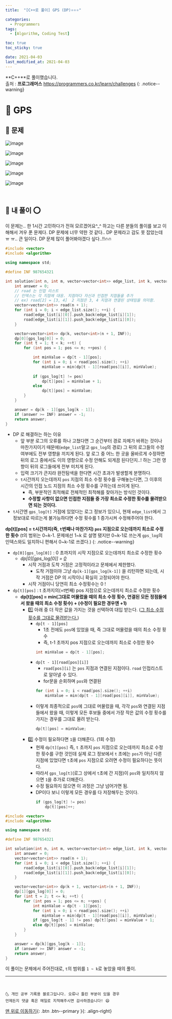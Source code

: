 ```yaml
---
title:  "[C++로 풀이] GPS (DP)⭐⭐⭐" 

categories:
  - Programmers
tags:
  - [Algorithm, Coding Test]

toc: true
toc_sticky: true

date: 2021-04-03
last_modified_at: 2021-04-03
---
```

**C++**로 풀이했습니다.  
출처 : **프로그래머스** <https://programmers.co.kr/learn/challenges>
{: .notice--warning}

# 📌 GPS

## 🚀 문제

![image](https://user-images.githubusercontent.com/42318591/113465247-8645ce80-946d-11eb-9a15-fd6c8b7555ce.png)

![image](https://user-images.githubusercontent.com/42318591/113465255-99589e80-946d-11eb-9127-c38368f74bff.png)

![image](https://user-images.githubusercontent.com/42318591/113465263-a7a6ba80-946d-11eb-8c18-0b3e2d34d121.png)

![image](https://user-images.githubusercontent.com/42318591/113465266-af665f00-946d-11eb-8d10-7162b7846a7c.png)

![image](https://user-images.githubusercontent.com/42318591/113465268-b5f4d680-946d-11eb-89d6-6292710c433e.png)


<br>

## 🚀 내 풀이 ⭕

이 문제는.. 한 1시간 고민하다가 전혀 모르겠어요^_^ 하고는 다른 분들의 풀이를 보고 이해해서 겨우 푼 문제다. DP 문제에 너무 약한 것 같다..  DP 문제라고 감도 못 잡았는데 ㅠ ㅠ.. 큰 일이다. DP 문제 많이 풀어봐야겠다 싶다..!!🔥🔥

```cpp
#include <vector>
#include <algorithm>

using namespace std;

#define INF 987654321

int solution(int n, int m, vector<vector<int>> edge_list, int k, vector<int> gps_log){
    int answer = 0;
    // road 는 인접 리스트
    // 인덱스는 각 지점에 대응. 지점마다 자신과 인접한 지점들을 추가 
    // ex) road[2] = [3, 4]  2 지점은 3, 4 지점과 연결된 상태임을 의미함.
    vector<vector<int>> road(n + 1); 
    for (int i = 0; i < edge_list.size(); ++i) {
        road[edge_list[i][0]].push_back(edge_list[i][1]);
        road[edge_list[i][1]].push_back(edge_list[i][0]);
    }

    vector<vector<int>> dp(k, vector<int>(n + 1, INF));
    dp[0][gps_log[0]] = 0;
    for (int t = 1; t < k; ++t) {
        for (int pos = 1; pos <= n; ++pos) {

            int minValue = dp[t - 1][pos];
            for (int i = 0; i < road[pos].size(); ++i)
                minValue = min(dp[t - 1][road[pos][i]], minValue);
            
            if (gps_log[t] != pos) 
                dp[t][pos] = minValue + 1;
            else 
                dp[t][pos] = minValue;
        }
    }

    answer = dp[k - 1][gps_log[k - 1]];
    if (answer >= INF) answer = -1;
    return answer;
}
```

- DP 로 해결하는 하는 이유
  - 앞 부분 로그의 오류를 하나 고쳤다면 그 순간부터 경로 자체가 바뀌는 것이나 마찬가지이기 때문에(`edge_list`말고 `gps_log`의 경로) 그 뒤의 로그들의 수정 여부에도 전부 영향을 끼치게 된다. 앞 로그 중 어느 한 곳을 올바르게 수정하면 뒤의 로그 중에서도 이의 영향으로 수정 안해도 되게끔 된다던지..! 하는 그런 영향이 뒤의 로그들에게 전부 미치게 된다. 
  - 입력 크기가 큰지라 완전탐색을 한다면 시간 초과가 발생할게 분명하다. 
  - `t`시간까지 오는데까지 `pos` 지점의 최소 수정 횟수를 구해놓는다면, 그 이후의 시간의 인접 노드 지점의 최소 수정 횟수를 구하는데 쓰이게 된다. 
    - 즉, 부분적인 최적해로 전체적인 최적해를 찾아가는 방식인 것이다.
    - **수정할 사항이 없으면 인접한 지점들 중 가장 최소로 수정한 횟수를 물려받으면 되는 것이다.**
- `t`시간엔 `gps_log[t]` 거점에 있었다는 로그 정보가 있으니, 현재 `edge_list`에서 그 정보대로 따르는게 불가능하다면 수정 횟수를 1 증가시켜 수정해주어야 한다.

**dp[t][pos] = `t`시간까지(즉, `t`번째나 마찬가지) `pos` 지점으로 오는데까지 최소로 수정한 횟수**
(t의 범위는 0~k-1. 문제에선 1~k 로 설명 됐지만 0~k-1로 쓰는게 `gps_log`의 인덱스와도 일치하니 편해서 0~k-1로 쓰겠다.)
{: .notice--warning}

- `dp[0][gps_log[0]]` : 0 초까지의 시작 지점으로 오는데까지 최소로 수정한 횟수
  - *dp[0][gps_log[0]] = <u>0</u>*
    - 시작 거점과 도착 거점은 고정적이라고 문제에서 제한했다.
      - 도착 거점이야 그냥 `dp[k-1][gps_log[k-1]]` 을 리턴하면 되는데, 시작 거점은 DP 의 시작이니 확실히 고정되어야 한다. 
    - 시작 거점이니 당연히 최소 수정횟수는 0 !
- `dp[t][pos]` : t 초까지의(=t번째) pos 지점으로 오는데까지 최소로 수정한 횟수
  - **dp[t][pos] = min(그대로 머물렀을 때의 최소 수정 횟수, 연결된 모든 정점들에서 왔을 때의 최소 수정 횟수) + (수정이 필요한 경우엔 +1)**
    - 1️⃣ 아래 중 더 작은 값을 가지는 것을 선택하여 대입 받는다. (<u>그 최소 수정 횟수를 그대로 물려받는다.</u>)
      - `dp[t - 1][pos]`
        - 1초 전에도 `pos`에 있었을 때, 즉 그대로 머물렀을 때의 최소 수정 횟수
        - 즉, t-1 초까지 pos 지점으로 오는데까지 최소로 수정한 횟수
        ```cpp
        int minValue = dp[t - 1][pos];
        ```
      - `dp[t - 1][road[pos][i]]`
        - `road[pos][i]` 는 `pos` 지점과 연결된 지점이다. `road` 인접리스트로 알아낼 수 있다.
        - for문을 순회하며 `pos`와 연결된
        ```cpp
        for (int i = 0; i < road[pos].size(); ++i)
            minValue = min(dp[t - 1][road[pos][i]], minValue);
        ```
      - 이렇게 최종적으로 `pos`에 그대로 머물렀을 때, 각각 `pos`와 연결된 지점들에서 왔을 때, 이렇게 모든 후보들 중에서 가장 작은 값의 수정 횟수를 가지는 경우를 그대로 물려 받는다.
        ```cpp
        dp[t][pos] = minValue;
        ```
    - 2️⃣ 수정이 필요하다면 `1`을 더해준다. (1회 수정)
      - 현재 `dp[t][pos]` 즉, `t` 초까지 `pos` 지점으로 오는데까지 최소로 수정한 횟수를 구한 것인데 실제 로그 정보에서 `t` 초에는 `pos`가 아닌 다른 지점에 있었다면 `t`초에 `pos` 지점으로 오려면 수정이 필요하다는 뜻이다.
      - 따라서 `gps_log[t]`(로그 상에서 `t`초에 간 지점)이 `pos`와 일치하지 않으면 `1`을 추가로 더해준다.
      - 수정 필요하지 않으면 이 과정은 그냥 넘어가면 됨.
      - DP이다 보니 이렇게 모든 경우를 다 저장해두는 것이다.
        ```cpp
        if (gps_log[t] != pos) 
            dp[t][pos]++;
        ```

```cpp
#include <vector>
#include <algorithm>

using namespace std;

#define INF 987654321

int solution(int n, int m, vector<vector<int>> edge_list, int k, vector<int> gps_log){
    int answer = 0;
    vector<vector<int>> road(n + 1);
    for (int i = 0; i < edge_list.size(); ++i) {
        road[edge_list[i][0]].push_back(edge_list[i][1]);
        road[edge_list[i][1]].push_back(edge_list[i][0]);
    }

    vector<vector<int>> dp(k + 1, vector<int>(n + 1, INF));
    dp[1][gps_log[0]] = 0;
    for (int t = 2; t <= k; ++t) {
        for (int pos = 1; pos <= n; ++pos) {
            int minValue = dp[t - 1][pos];
            for (int i = 0; i < road[pos].size(); ++i)
                minValue = min(dp[t - 1][road[pos][i]], minValue);
            if (gps_log[t - 1] != pos) dp[t][pos] = minValue + 1;
            else dp[t][pos] = minValue;
        }
    }

    answer = dp[k][gps_log[k - 1]];
    if (answer >= INF) answer = -1;
    return answer;
}
```

이 풀이는 문제에서 주어진대로, `t`의 범위를 `1 ~ k`로 놓았을 때의 풀이.

***
<br>

    🌜 개인 공부 기록용 블로그입니다. 오류나 틀린 부분이 있을 경우 
    언제든지 댓글 혹은 메일로 지적해주시면 감사하겠습니다! 😄

[맨 위로 이동하기](#){: .btn .btn--primary }{: .align-right}